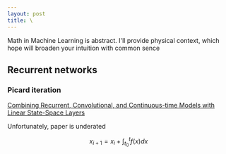 ```yaml
---
layout: post
title: \
---
```


Math in Machine Learning is abstract. I'll provide physical context, which hope will broaden your intuition with common sence

## Recurrent networks

### Picard iteration

[Combining Recurrent, Convolutional, and Continuous-time Models with Linear State-Space Layers](https://arxiv.org/abs/2110.13985)

Unfortunately, paper is underated




$$
    x_{i+1} = x_i + \int_{t_0}^t f(x) dx
$$